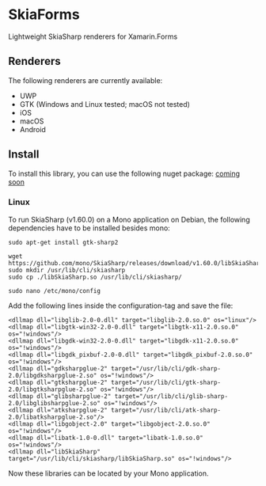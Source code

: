 # SkiaForms
Lightweight SkiaSharp renderers for Xamarin.Forms

## Renderers
The following renderers are currently available:
* UWP
* GTK (Windows and Linux tested; macOS not tested)
* iOS
* macOS
* Android

## Install
To install this library, you can use the following nuget package:
[coming soon](https://www.nuget.org/)

### Linux
To run SkiaSharp (v1.60.0) on a Mono application on Debian, the following dependencies have to be installed besides mono:
```
sudo apt-get install gtk-sharp2

wget https://github.com/mono/SkiaSharp/releases/download/v1.60.0/libSkiaSharp.so
sudo mkdir /usr/lib/cli/skiasharp
sudo cp ./libSkiaSharp.so /usr/lib/cli/skiasharp/

sudo nano /etc/mono/config
```

Add the following lines inside the configuration-tag and save the file:
```
<dllmap dll="libglib-2.0-0.dll" target="libglib-2.0.so.0" os="linux"/>
<dllmap dll="libgtk-win32-2.0-0.dll" target="libgtk-x11-2.0.so.0" os="!windows"/>
<dllmap dll="libgdk-win32-2.0-0.dll" target="libgdk-x11-2.0.so.0" os="!windows"/>
<dllmap dll="libgdk_pixbuf-2.0-0.dll" target="libgdk_pixbuf-2.0.so.0" os="!windows"/>
<dllmap dll="gdksharpglue-2" target="/usr/lib/cli/gdk-sharp-2.0/libgdksharpglue-2.so" os="!windows"/>
<dllmap dll="gtksharpglue-2" target="/usr/lib/cli/gtk-sharp-2.0/libgtksharpglue-2.so" os="!windows"/>
<dllmap dll="glibsharpglue-2" target="/usr/lib/cli/glib-sharp-2.0/libglibsharpglue-2.so" os="!windows"/>
<dllmap dll="atksharpglue-2" target="/usr/lib/cli/atk-sharp-2.0/libatksharpglue-2.so"/>
<dllmap dll="libgobject-2.0" target="libgobject-2.0.so.0" os="!windows"/>
<dllmap dll="libatk-1.0-0.dll" target="libatk-1.0.so.0" os="!windows"/>
<dllmap dll="libSkiaSharp" target="/usr/lib/cli/skiasharp/libSkiaSharp.so" os="!windows"/>
```
Now these libraries can be located by your Mono application.